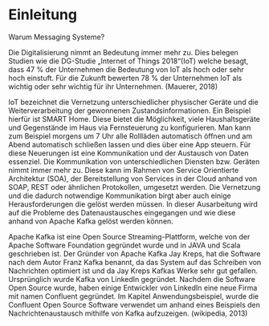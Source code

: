 # Einleitung

Warum Messaging Systeme?

Die Digitalisierung nimmt an Bedeutung immer mehr zu. Dies belegen Studien wie die DG-Studie „Internet of Things 2018“(IoT) welche besagt, dass 47 % der Unternehmen die Bedeutung von IoT als hoch oder sehr hoch einstuft. Für die Zukunft bewerten 78 % der Unternehmen IoT als wichtig oder sehr wichtig für ihr Unternehmen. (Mauerer, 2018)

IoT bezeichnet die Vernetzung unterschiedlicher physischer Geräte und die Weiterverarbeitung der gewonnenen Zustandsinformationen. Ein Beispiel hierfür ist SMART Home. Diese bietet die Möglichkeit, viele Haushaltsgeräte und Gegenstände im Haus via Fernsteuerung zu konfigurieren. Man kann zum Beispiel morgens um 7 Uhr alle Rollläden automatisch öffnen und am Abend automatisch schließen lassen und dies über eine App steuern. Für diese Neuerungen ist eine Kommunikation und der Austausch von Daten essenziel. Die Kommunikation von unterschiedlichen Diensten bzw. Geräten nimmt immer mehr zu. Diese kann im Rahmen von Service Orientierte Architektur (SOA), der Bereitstellung von Services in der Cloud anhand von SOAP, REST oder ähnlichen Protokollen, umgesetzt werden. Die Vernetzung und die dadurch notwendige Kommunikation birgt aber auch einige Herausforderungen die gelöst werden müssen. In dieser Ausarbeitung wird auf die Probleme des Datenaustausches eingegangen und wie diese anhand von Apache Kafka gelöst werden können.

Apache Kafka ist eine Open Source Streaming-Plattform, welche von der Apache Software Foundation gegründet wurde und in JAVA und Scala geschrieben ist. Der Gründer von Apache Kafka Jay Kreps, hat die Software nach dem Autor Franz Kafka benannt, da das System auf das Schreiben von Nachrichten optimiert ist und da Jay Kreps Kafkas Werke sehr gut gefallen. Ursprünglich wurde Kafka von LinkedIn gegründet. Nachdem die Software Open Source wurde, haben einige Entwickler von LinkedIn eine neue Firma mit namen Confluent gegründet. Im Kapitel Anwendungsbeispiel, wurde die Confluent Open Source Software verwendet um anhand eines Beispiels den Nachrichtenaustausch mithilfe von Kafka aufzuzeigen. (wikipedia, 2013)
